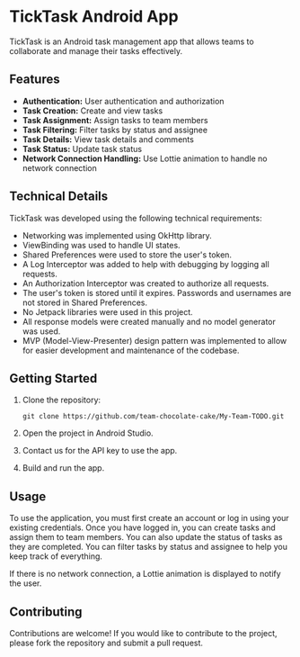# TickTask Android App

TickTask is an Android task management app that allows teams to collaborate and manage their tasks effectively.

## Features

- **Authentication:** User authentication and authorization
- **Task Creation:** Create and view tasks
- **Task Assignment:** Assign tasks to team members
- **Task Filtering:** Filter tasks by status and assignee
- **Task Details:** View task details and comments
- **Task Status:** Update task status
- **Network Connection Handling:** Use Lottie animation to handle no network connection

## Technical Details

TickTask was developed using the following technical requirements:

- Networking was implemented using OkHttp library.
- ViewBinding was used to handle UI states.
- Shared Preferences were used to store the user's token.
- A Log Interceptor was added to help with debugging by logging all requests.
- An Authorization Interceptor was created to authorize all requests.
- The user's token is stored until it expires. Passwords and usernames are not stored in Shared Preferences.
- No Jetpack libraries were used in this project.
- All response models were created manually and no model generator was used.
- MVP (Model-View-Presenter) design pattern was implemented to allow for easier development and maintenance of the codebase.

## Getting Started

1. Clone the repository:

   ```
   git clone https://github.com/team-chocolate-cake/My-Team-TODO.git
   ```

2. Open the project in Android Studio.

3. Contact us for the API key to use the app.

4. Build and run the app.

## Usage

To use the application, you must first create an account or log in using your existing credentials. Once you have logged in, you can create tasks and assign them to team members. You can also update the status of tasks as they are completed. You can filter tasks by status and assignee to help you keep track of everything.

If there is no network connection, a Lottie animation is displayed to notify the user.

## Contributing

Contributions are welcome! If you would like to contribute to the project, please fork the repository and submit a pull request.
